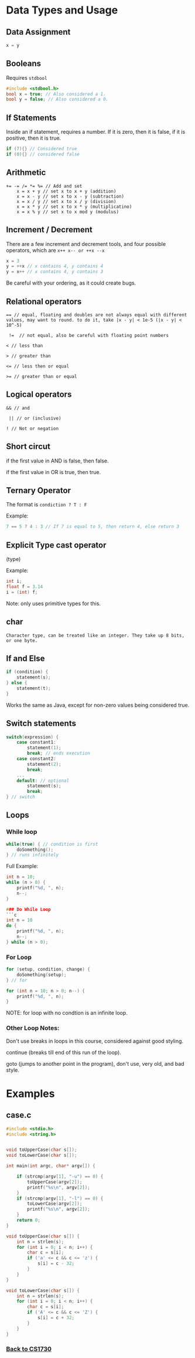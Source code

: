 # Data Types and Usage


## Data Assignment
```c
x = y
```

## Booleans

Requires `stdbool`

```c
#include <stdbool.h>
bool x = true; // Also considered a 1.
bool y = false; // Also considered a 0.
```
## If Statements

Inside an if statement, requires a number. If it is zero, then it is false, if it is positive, then it is true.
```c
if (7){} // Considered true
if (0){} // considered false
```


## Arithmetic

```
+= -= /= *= %= // Add and set
    x = x + y // set x to x + y (addition)
    x = x - y // set x to x - y (subtraction)
    x = x / y // set x to x / y (division)
    x = x * y // set x to x * y (multiplicatino)
    x = x % y // set x to x mod y (modulus)
```

## Increment / Decrement
There are a few increment and decrement tools, and four possible operators, which are `x++ x-- or ++x --x`
```c
x = 3
y = ++x // x contains 4, y contains 4
y = x++ // x contains 4, y contains 3
```
Be careful with your ordering, as it could create bugs.


## Relational operators

    == // equal, floating and doubles are not always equal with different values, may want to round. to do it, take |x - y| < 1e-5 (|x - y| < 10^-5)

     !=  // not equal, also be careful with floating point numbers

    < // less than

    > // greater than

    <= // less then or equal

    >= // greater than or equal

## Logical operators

    && // and

     || // or (inclusive)

    ! // Not or negation


## Short circut

if the first value in AND is false, then false.

if the first value in OR is true, then true.

## Ternary Operator

The format is `condiction ? T : F`

Example:
```c
7 == 5 ? 4 : 3 // If 7 is equal to 5, then return 4, else return 3
```

## Explicit Type cast operator
(type)

 Example:
```c
int i;
float f = 3.14
i = (int) f;
```

Note: only uses primitive types for this.

## char
    Character type, can be treated like an integer. They take up 8 bits, or one byte.

## If and Else
```c
if (condition) {
    statement(s);
} else {
    statement(t);
}
```

Works the same as Java, except for non-zero values being considered true.

## Switch statements

```c
switch(expression) {
    case constant1:
        statement(1);
        break; // ends execution
    case constant2:
        statement(2);
        break;
    ...
    default: // optional
        statement(s);
        break;
} // switch
```

## Loops

### While loop
```c
while(true) { // condition is first
    doSomething();
} // runs infinitely
```


Full Example:
```c
int n = 10;
while (n > 0) {
    printf("%d, ", n);
    n--;
}

### Do While Loop
```c
int n = 10
do {
    printf("%d, ", n);
    n--;
} while (n > 0);
```

### For Loop
```c
for (setup, condition, change) {
    doSomething(setup);
} // for

for (int n = 10; n > 0; n--) {
    printf("%d, ", n);
}
```

NOTE: for loop with no condtion is an infinite loop.

### Other Loop Notes:

Don't use breaks in loops in this course, considered against good styling.

continue (breaks till end of this run of the loop).

goto (jumps to another point in the program), don't use, very old, and bad style.

# Examples
## case.c
```c
#include <stdio.h>
#include <string.h>


void toUpperCase(char s[]);
void toLowerCase(char s[]);

int main(int argc, char* argv[]) {

	if (strcmp(argv[1], "-u") == 0) {
		toUpperCase(argv[2]);
		printf("%s\n", argv[2]);
	}
	if (strcmp(argv[1], "-l") == 0) {
		toLowerCase(argv[2]);
		printf("%s\n", argv[2]);
	}
	return 0;
}

void toUpperCase(char s[]) {
	int n = strlen(s);
	for (int i = 0; i < n; i++) {
		char c = s[i];
		if ('a' <= c && c <= 'z') {
			s[i] = c - 32;
		}
	}
}

void toLowerCase(char s[]) {
	int n = strlen(s);
	for (int i = 0; i < n; i++) {
		char c = s[i];
		if ('A' <= c && c <= 'Z') {
			s[i] = c + 32;
		}
	}
}

```
### [Back to CS1730](https://coryborek.github.io/classes/cs1730/)
